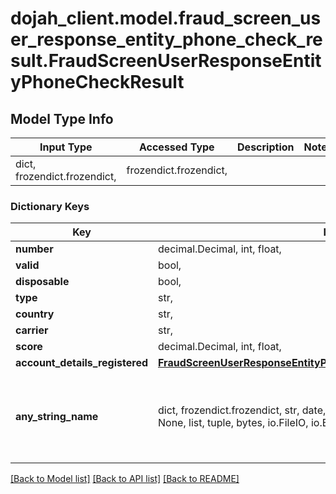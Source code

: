 # dojah_client.model.fraud_screen_user_response_entity_phone_check_result.FraudScreenUserResponseEntityPhoneCheckResult

## Model Type Info
Input Type | Accessed Type | Description | Notes
------------ | ------------- | ------------- | -------------
dict, frozendict.frozendict,  | frozendict.frozendict,  |  | 

### Dictionary Keys
Key | Input Type | Accessed Type | Description | Notes
------------ | ------------- | ------------- | ------------- | -------------
**number** | decimal.Decimal, int, float,  | decimal.Decimal,  |  | [optional] 
**valid** | bool,  | BoolClass,  |  | [optional] 
**disposable** | bool,  | BoolClass,  |  | [optional] 
**type** | str,  | str,  |  | [optional] 
**country** | str,  | str,  |  | [optional] 
**carrier** | str,  | str,  |  | [optional] 
**score** | decimal.Decimal, int, float,  | decimal.Decimal,  |  | [optional] 
**account_details_registered** | [**FraudScreenUserResponseEntityPhoneCheckResultAccountDetailsRegistered**](FraudScreenUserResponseEntityPhoneCheckResultAccountDetailsRegistered.md) | [**FraudScreenUserResponseEntityPhoneCheckResultAccountDetailsRegistered**](FraudScreenUserResponseEntityPhoneCheckResultAccountDetailsRegistered.md) |  | [optional] 
**any_string_name** | dict, frozendict.frozendict, str, date, datetime, int, float, bool, decimal.Decimal, None, list, tuple, bytes, io.FileIO, io.BufferedReader | frozendict.frozendict, str, BoolClass, decimal.Decimal, NoneClass, tuple, bytes, FileIO | any string name can be used but the value must be the correct type | [optional]

[[Back to Model list]](../../README.md#documentation-for-models) [[Back to API list]](../../README.md#documentation-for-api-endpoints) [[Back to README]](../../README.md)

